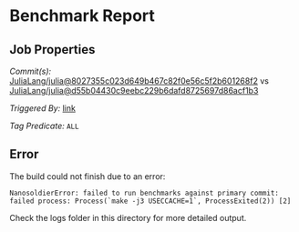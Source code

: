 # Benchmark Report

## Job Properties

*Commit(s):* [JuliaLang/julia@8027355c023d649b467c82f0e56c5f2b601268f2](https://github.com/JuliaLang/julia/commit/8027355c023d649b467c82f0e56c5f2b601268f2) vs [JuliaLang/julia@d55b04430c9eebc229b6dafd8725697d86acf1b3](https://github.com/JuliaLang/julia/commit/d55b04430c9eebc229b6dafd8725697d86acf1b3)

*Triggered By:* [link](https://github.com/JuliaLang/julia/pull/28857#issuecomment-415661551)

*Tag Predicate:* `ALL`

## Error

The build could not finish due to an error:

```
NanosoldierError: failed to run benchmarks against primary commit: failed process: Process(`make -j3 USECCACHE=1`, ProcessExited(2)) [2]
```

Check the logs folder in this directory for more detailed output.

